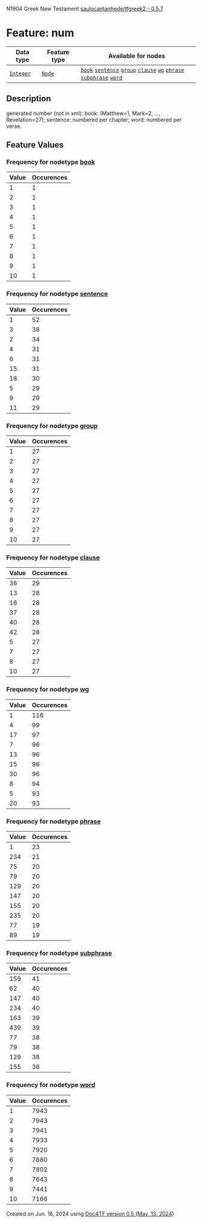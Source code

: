 N1904 Greek New Testament <a href="https://github.com/saulocantanhede/tfgreek2">saulocantanhede/tfgreek2 - 0.5.7</a>
# Feature: num
Data type|Feature type|Available for nodes
---|---|---
[`Integer`](featuresbydatatype.md#integer)|[`Node`](featuresbytype.md#node)| [`book`](featuresbynodetype.md#book)  [`sentence`](featuresbynodetype.md#sentence)  [`group`](featuresbynodetype.md#group)  [`clause`](featuresbynodetype.md#clause)  [`wg`](featuresbynodetype.md#wg)  [`phrase`](featuresbynodetype.md#phrase)  [`subphrase`](featuresbynodetype.md#subphrase)  [`word`](featuresbynodetype.md#word) 
## Description
generated number (not in xml): book: (Matthew=1, Mark=2, ..., Revelation=27); sentence: numbered per chapter; word: numbered per verse.
## Feature Values
### Frequency for nodetype [book](featuresbynodetype.md#book)
Value|Occurences
---|---
1|1
2|1
3|1
4|1
5|1
6|1
7|1
8|1
9|1
10|1
### Frequency for nodetype [sentence](featuresbynodetype.md#sentence)
Value|Occurences
---|---
1|52
3|38
2|34
4|31
6|31
15|31
18|30
5|29
9|29
11|29
### Frequency for nodetype [group](featuresbynodetype.md#group)
Value|Occurences
---|---
1|27
2|27
3|27
4|27
5|27
6|27
7|27
8|27
9|27
10|27
### Frequency for nodetype [clause](featuresbynodetype.md#clause)
Value|Occurences
---|---
36|29
13|28
16|28
37|28
40|28
42|28
5|27
7|27
8|27
10|27
### Frequency for nodetype [wg](featuresbynodetype.md#wg)
Value|Occurences
---|---
1|116
4|99
17|97
7|96
13|96
15|96
30|96
8|94
5|93
20|93
### Frequency for nodetype [phrase](featuresbynodetype.md#phrase)
Value|Occurences
---|---
1|23
234|21
75|20
79|20
129|20
147|20
155|20
235|20
77|19
89|19
### Frequency for nodetype [subphrase](featuresbynodetype.md#subphrase)
Value|Occurences
---|---
159|41
62|40
147|40
234|40
163|39
439|39
77|38
79|38
129|38
155|38
### Frequency for nodetype [word](featuresbynodetype.md#word)
Value|Occurences
---|---
1|7943
2|7943
3|7941
4|7933
5|7920
6|7880
7|7802
8|7643
9|7441
10|7166
 

Created on Jun. 16, 2024 using [Doc4TF version 0.5 (May. 13, 2024)](https://github.com/tonyjurg/Doc4TF/blob/main/CreateFeatureDoc.ipynb) 